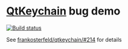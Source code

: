 # [QtKeychain](https://github.com/frankosterfeld/qtkeychain) bug demo

[![Build status](https://ci.appveyor.com/api/projects/status/y5b3iy3p7c00tbrn?svg=true)](https://ci.appveyor.com/project/waleko/qtkeychain-demo)

See [frankosterfeld/qtkeychain/#214](https://github.com/frankosterfeld/qtkeychain/issues/214) for details